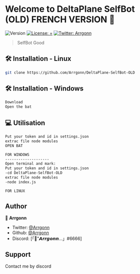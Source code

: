 # Welcome to DeltaPlane SelfBot (OLD) FRENCH VERSION 👋
![Version](https://img.shields.io/badge/version-1.0.0-blue.svg?cacheSeconds=2592000)
[![License: =](https://img.shields.io/badge/License-=-yellow.svg)](#)
[![Twitter: Arrgonn](https://img.shields.io/twitter/follow/Arrgonn.svg?style=social)](https://twitter.com/Arrgonn)

> SelfBot Good

## 🛠 Installation - Linux

```sh
git clone https://github.com/Arrgonn/DeltaPlane-SelfBot-OLD
```
## 🛠 Installation - Windows

```sh
Download
Open the bat
```

## 💻 Utilisation
```sh
Put your token and id in settings.json
extrac file node modules
OPEN BAT 

FOR WINDOWS
--------------------
Open terminal and mark:
Put your token and id in settings.json
-cd DeltaPlane-SelfBot-OLD
extrac file node modules
-node index.js

FOR LINUX
```

## Author

👤 **Arrgonn**

* Twitter: [@Arrgonn](https://twitter.com/Arrgonn)
* Github: [@Arrgonn](https://github.com/Arrgonn)
* Discord: [「🌙"𝘼𝙧𝙧𝙜𝙤𝙣𝙣...」#6666]

## Support
Contact me by discord
